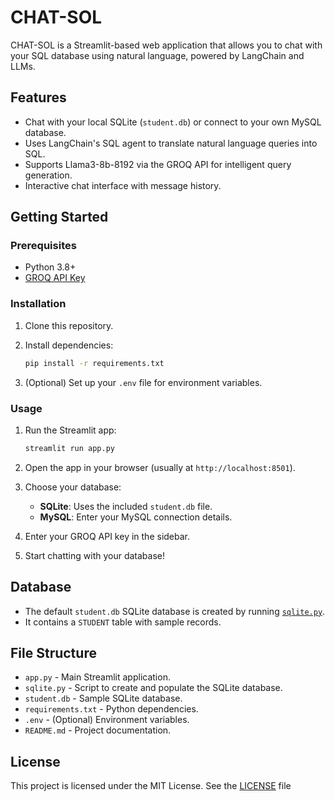 # CHAT-SOL

CHAT-SOL is a Streamlit-based web application that allows you to chat with your SQL database using natural language, powered by LangChain and LLMs.

## Features

- Chat with your local SQLite (`student.db`) or connect to your own MySQL database.
- Uses LangChain's SQL agent to translate natural language queries into SQL.
- Supports Llama3-8b-8192 via the GROQ API for intelligent query generation.
- Interactive chat interface with message history.

## Getting Started

### Prerequisites

- Python 3.8+
- [GROQ API Key](https://console.groq.com/)

### Installation

1. Clone this repository.
2. Install dependencies:

    ```sh
    pip install -r requirements.txt
    ```

3. (Optional) Set up your `.env` file for environment variables.

### Usage

1. Run the Streamlit app:

    ```sh
    streamlit run app.py
    ```

2. Open the app in your browser (usually at `http://localhost:8501`).

3. Choose your database:
    - **SQLite**: Uses the included `student.db` file.
    - **MySQL**: Enter your MySQL connection details.

4. Enter your GROQ API key in the sidebar.

5. Start chatting with your database!

## Database

- The default `student.db` SQLite database is created by running [`sqlite.py`](sqlite.py).
- It contains a `STUDENT` table with sample records.

## File Structure

- `app.py` - Main Streamlit application.
- `sqlite.py` - Script to create and populate the SQLite database.
- `student.db` - Sample SQLite database.
- `requirements.txt` - Python dependencies.
- `.env` - (Optional) Environment variables.
- `README.md` - Project documentation.

## License

This project is licensed under the MIT License. See the [LICENSE](LICENSE) file